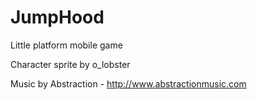 # JumpHood
Little platform mobile game


Character sprite by o_lobster

Music by Abstraction - http://www.abstractionmusic.com